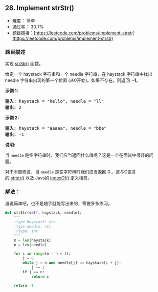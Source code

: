 ## 28. Implement strStr()

- 难度： 简单
- 通过率： 30.7%
- 题目链接：[https://leetcode.com/problems/implement-strstr](https://leetcode.com/problems/implement-strstr)


### 题目描述

<p>实现&nbsp;<a href="https://baike.baidu.com/item/strstr/811469" target="_blank">strStr()</a>&nbsp;函数。</p>

<p>给定一个&nbsp;haystack 字符串和一个 needle 字符串，在 haystack 字符串中找出 needle 字符串出现的第一个位置 (从0开始)。如果不存在，则返回&nbsp; <strong>-1</strong>。</p>

<p><strong>示例 1:</strong></p>

<pre><strong>输入:</strong> haystack = &quot;hello&quot;, needle = &quot;ll&quot;
<strong>输出:</strong> 2
</pre>

<p><strong>示例 2:</strong></p>

<pre><strong>输入:</strong> haystack = &quot;aaaaa&quot;, needle = &quot;bba&quot;
<strong>输出:</strong> -1
</pre>

<p><strong>说明:</strong></p>

<p>当&nbsp;<code>needle</code>&nbsp;是空字符串时，我们应当返回什么值呢？这是一个在面试中很好的问题。</p>

<p>对于本题而言，当&nbsp;<code>needle</code>&nbsp;是空字符串时我们应当返回 0 。这与C语言的&nbsp;<a href="https://baike.baidu.com/item/strstr/811469" target="_blank">strstr()</a>&nbsp;以及 Java的&nbsp;<a href="https://docs.oracle.com/javase/7/docs/api/java/lang/String.html#indexOf(java.lang.String)" target="_blank">indexOf()</a>&nbsp;定义相符。</p>


### 解法：

虽说简单吧，也不是随手就能写出来的，需要多多练习。

```python
def strStr(self, haystack, needle):
    """
    :type haystack: str
    :type needle: str
    :rtype: int
    """
    m = len(haystack)
    n = len(needle)

    for i in range(m - n + 1):
        j = 0
        while j < n and needle[j] == haystack[i + j]:
            j += 1
        if j == n:
            return i

    return -1       
```